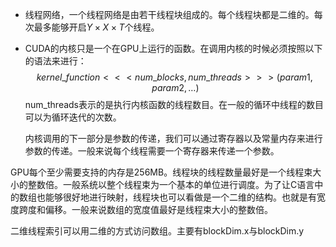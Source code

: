 * 线程网络，一个线程网络是由若干线程块组成的。每个线程块都是二维的。每次最多能够开启$Y\times X \times T$个线程。

* CUDA的内核只是一个在GPU上运行的函数。在调用内核的时候必须按照以下的语法来进行：
  $$
  kernel   \_  function<<<num\_blocks,num\_threads>>>(param1, param2,\dots)
  $$
  num_threads表示的是执行内核函数的线程数目。在一般的循环中线程的数目可以为循环迭代的次数。

  内核调用的下一部分是参数的传递，我们可以通过寄存器以及常量内存来进行参数的传递。一般来说每个线程需要一个寄存器来传递一个参数。



GPU每个至少需要支持的内存是256MB。线程块的线程数量最好是一个线程束大小的整数倍。一般系统以整个线程束为一个基本的单位进行调度。为了让C语言中的数组也能够很好地进行映射，线程块也可以看做是一个二维的结构。也就是有宽度跨度和偏移。一般来说数组的宽度值最好是线程束大小的整数倍。

二维线程索引可以用二维的方式访问数组。主要有blockDim.x与blockDim.y

